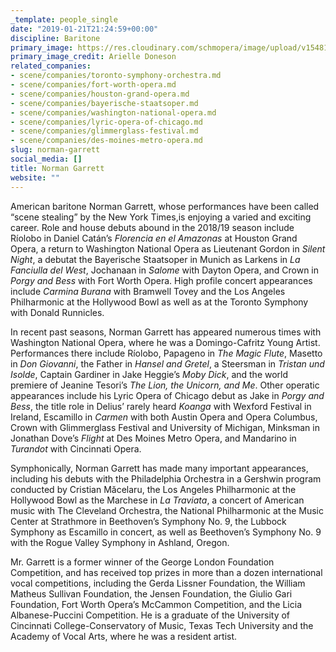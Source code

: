 ```yaml
---
_template: people_single
date: "2019-01-21T21:24:59+00:00"
discipline: Baritone
primary_image: https://res.cloudinary.com/schmopera/image/upload/v1548105558/media/2019/01/NormanGarrett-ArielleDoneson.jpg
primary_image_credit: Arielle Doneson
related_companies:
- scene/companies/toronto-symphony-orchestra.md
- scene/companies/fort-worth-opera.md
- scene/companies/houston-grand-opera.md
- scene/companies/bayerische-staatsoper.md
- scene/companies/washington-national-opera.md
- scene/companies/lyric-opera-of-chicago.md
- scene/companies/glimmerglass-festival.md
- scene/companies/des-moines-metro-opera.md
slug: norman-garrett
social_media: []
title: Norman Garrett
website: ""
---
```

American baritone Norman Garrett, whose performances have been called “scene stealing” by the New York Times,is enjoying a varied and exciting career. Role and house debuts abound in the 2018/19 season include Ríolobo in Daniel Catán’s _Florencia en el Amazonas_ at Houston Grand Opera, a return to Washington National Opera as Lieutenant Gordon in _Silent Night_, a debutat the Bayerische Staatsoper in Munich as Larkens in _La Fanciulla del West_, Jochanaan in _Salome_ with Dayton Opera, and Crown in _Porgy and Bess_ with Fort Worth Opera. High profile concert appearances include _Carmina Burana_ with Bramwell Tovey and the Los Angeles Philharmonic at the Hollywood Bowl as well as at the Toronto Symphony with Donald Runnicles.

In recent past seasons, Norman Garrett has appeared numerous times with Washington National Opera, where he was a Domingo-Cafritz Young Artist. Performances there include Ríolobo, Papageno in _The Magic Flute_, Masetto in _Don Giovanni_, the Father in _Hansel and Gretel_, a Steersman in _Tristan und Isolde_, Captain Gardiner in Jake Heggie’s _Moby Dick_, and the world premiere of Jeanine Tesori’s _The Lion, the Unicorn, and Me_. Other operatic appearances include his Lyric Opera of Chicago debut as Jake in _Porgy and Bess_, the title role in Delius’ rarely heard _Koanga_ with Wexford Festival in Ireland, Escamillo in _Carmen_ with both Austin Opera and Opera Columbus, Crown with Glimmerglass Festival and University of Michigan, Minksman in Jonathan Dove’s _Flight_ at Des Moines Metro Opera, and Mandarino in _Turandot_ with Cincinnati Opera.

Symphonically, Norman Garrett has made many important appearances, including his debuts with the Philadelphia Orchestra in a Gershwin program conducted by Cristian Măcelaru, the Los Angeles Philharmonic at the Hollywood Bowl as the Marchese in _La Traviata_, a concert of American music with The Cleveland Orchestra, the National Philharmonic at the Music Center at Strathmore in Beethoven’s Symphony No. 9, the Lubbock Symphony as Escamillo in concert, as well as Beethoven’s Symphony No. 9 with the Rogue Valley Symphony in Ashland, Oregon.

Mr. Garrett is a former winner of the George London Foundation Competition, and has received top prizes in more than a dozen international vocal competitions, including the Gerda Lissner Foundation, the William Matheus Sullivan Foundation, the Jensen Foundation, the Giulio Gari Foundation, Fort Worth Opera’s McCammon Competition, and the Licia Albanese-Puccini Competition. He is a graduate of the University of Cincinnati College-Conservatory of Music, Texas Tech University and the Academy of Vocal Arts, where he was a resident artist.
